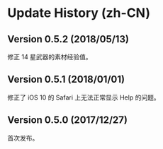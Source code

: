# Update History (zh-CN)

## Version 0.5.2 (2018/05/13)
修正 14 星武器的素材经验值。

## Version 0.5.1 (2018/01/01)
修正了 iOS 10 的 Safari 上无法正常显示 Help 的问题。  

## Version 0.5.0 (2017/12/27)
首次发布。  